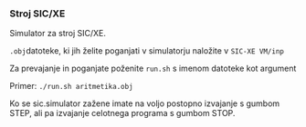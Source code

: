### Stroj SIC/XE

Simulator za stroj SIC/XE.

`.obj`datoteke, ki jih želite poganjati v simulatorju naložite v `SIC-XE VM/inp`

Za prevajanje in poganjate poženite `run.sh` s imenom datoteke kot argument

Primer:
`./run.sh aritmetika.obj`

Ko se sic.simulator zažene imate na voljo postopno izvajanje s gumbom STEP, ali pa izvajanje celotnega programa s gumbom STOP. 
